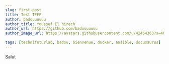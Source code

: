 ```yaml
---
slug: first-post
title: Test TFFF
author: badouuuuuu
author_title: Youssef El hirech
author_url: https://github.com/badouuuuuu
author_image_url: https://avatars.githubusercontent.com/u/42454363?s=400&u=1acfd527896d6fcd3a6f3aa2ab2a1e0be01a162f&v=4

tags: [technifuturlab, badou, bienvenue, docker, ansible, docusaurus]
---
```


Salut
